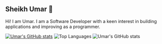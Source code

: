 ## Sheikh Umar 👋

Hi! I am Umar. I am a Software Developer with a keen interest in building applications and improving as a programmer.

[![Umar's GitHub stats](https://github-readme-stats.vercel.app/api?username=shumarb)](https://github.com/anuraghazra/github-readme-stats)
![Top Languages](https://github-readme-stats.vercel.app/api/top-langs/?username=shumarb&layout=compact)
![Umar's GitHub stats](https://github-readme-stats.vercel.app/api?username=anuraghazra&theme=dark&show_icons=true)
<!--
**shumarb/shumarb** is a ✨ _special_ ✨ repository because its `README.md` (this file) appears on your GitHub profile.

Here are some ideas to get you started:

- 🔭 I’m currently working on ...
- 🌱 I’m currently learning ...
- 👯 I’m looking to collaborate on ...
- 🤔 I’m looking for help with ...
- 💬 Ask me about ...
- 📫 How to reach me: ...
- 😄 Pronouns: ...
- ⚡ Fun fact: ...
-->
